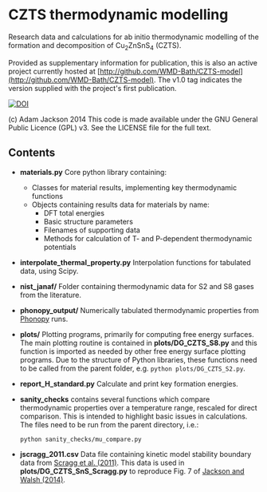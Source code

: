 CZTS thermodynamic modelling
============================

Research data and calculations for ab initio thermodynamic modelling of
the formation and decomposition of Cu<sub>2</sub>ZnSnS<sub>4</sub> (CZTS).

Provided as supplementary information for publication, this is also an active project currently hosted at
[http://github.com/WMD-Bath/CZTS-model](http://github.com/WMD-Bath/CZTS-model).
The v1.0 tag indicates the version supplied with the project's first publication.

[![DOI](https://zenodo.org/badge/doi/10.5281/zenodo.18732.svg)](http://dx.doi.org/10.5281/zenodo.18732)

(c) Adam Jackson 2014
This code is made available under the GNU General Public Licence (GPL) v3.
See the LICENSE file for the full text.

Contents
--------

* **materials.py** Core python library containing:
  * Classes for material results, implementing key thermodynamic functions
  * Objects containing results data for materials by name:
    * DFT total energies
    * Basic structure parameters
    * Filenames of supporting data
    * Methods for calculation of T- and P-dependent thermodynamic potentials

* **interpolate_thermal_property.py** Interpolation functions for tabulated data, using Scipy.

* **nist_janaf/** Folder containing thermodynamic data for S2 and S8 gases from the literature.

* **phonopy_output/** Numerically tabulated thermodynamic properties from [Phonopy](http://phonopy.sourceforge.net) runs.

* **plots/** Plotting programs, primarily for computing free energy surfaces.
  The main plotting routine is contained in **plots/DG_CZTS_S8.py** and this function is imported
  as needed by other free energy surface plotting programs.
  Due to the structure of Python libraries, these functions need to be called from the parent folder, e.g.
  `python plots/DG_CZTS_S2.py`.

* **report_H_standard.py** Calculate and print key formation energies.

* **sanity\_checks** contains several functions which compare thermodynamic properties over
  a temperature range, rescaled for direct comparison. This is intended to highlight basic
  issues in calculations. The files need to be run from the parent directory, i.e.:

      python sanity_checks/mu_compare.py

* **jscragg_2011.csv** Data file containing kinetic model stability boundary
  data from [Scragg et al. (2011)](http://dx.doi.org/10.1021/cm202379s). This
  data is used in **plots/DG_CZTS_SnS_Scragg.py** to reproduce Fig. 7 of [Jackson and Walsh (2014)](http://dx.doi.org/10.1039/c4ta00892h).

